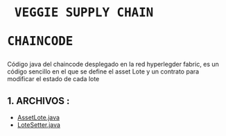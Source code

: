 # <pre>             VEGGIE SUPPLY CHAIN<br>           CHAINCODE
Código java del chaincode desplegado en la red hyperlegder fabric, es un código sencillo en el que se define el asset Lote y  un contrato para modificar el estado de cada lote
                    
## 1. ARCHIVOS :
- [AssetLote.java](https://github.com/AkilinoGit/chaincodeBSM/blob/main/src/main/java/com/bsm/chaincode/AssetLote.java)
- [LoteSetter.java](https://github.com/AkilinoGit/chaincodeBSM/blob/main/src/main/java/com/bsm/chaincode/LoteSetter.java)
